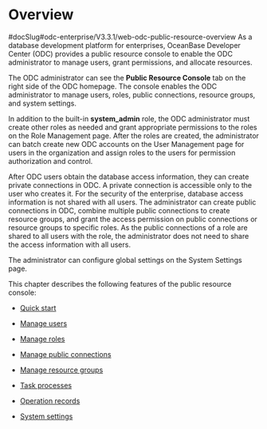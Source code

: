 Overview 
=============================
#docSlug#odc-enterprise/V3.3.1/web-odc-public-resource-overview
As a database development platform for enterprises, OceanBase Developer Center (ODC) provides a public resource console to enable the ODC administrator to manage users, grant permissions, and allocate resources. 

The ODC administrator can see the **Public Resource Console** tab on the right side of the ODC homepage. The console enables the ODC administrator to manage users, roles, public connections, resource groups, and system settings. 

In addition to the built-in **system_admin** role, the ODC administrator must create other roles as needed and grant appropriate permissions to the roles on the Role Management page. After the roles are created, the administrator can batch create new ODC accounts on the User Management page for users in the organization and assign roles to the users for permission authorization and control. 

After ODC users obtain the database access information, they can create private connections in ODC. A private connection is accessible only to the user who creates it. For the security of the enterprise, database access information is not shared with all users. The administrator can create public connections in ODC, combine multiple public connections to create resource groups, and grant the access permission on public connections or resource groups to specific roles. As the public connections of a role are shared to all users with the role, the administrator does not need to share the access information with all users. 

The administrator can configure global settings on the System Settings page. 

This chapter describes the following features of the public resource console:

* [Quick start](../4.web-odc-public-resource-management/2.web-odc-public-resource-quickstart.md)

  

* [Manage users](3.web-odc-public-resource-permission/4.web-odc-manage-users.md)

  

* [Manage roles](3.web-odc-public-resource-permission/3.web-odc-manage-roles.md)

  

* [Manage public connections](3.web-odc-public-resource-permission/1.web-odc-manage-public-connection.md)

  

* [Manage resource groups](3.web-odc-public-resource-permission/2.web-odc-manage-resource-groups.md)

  

* [Task processes](../4.web-odc-public-resource-management/4.web-odc-task-process.md)

  

* [Operation records](../4.web-odc-public-resource-management/5.web-odc-operating-records.md)

  

* [System settings](../4.web-odc-public-resource-management/6.web-odc-system-settings.md)

  




